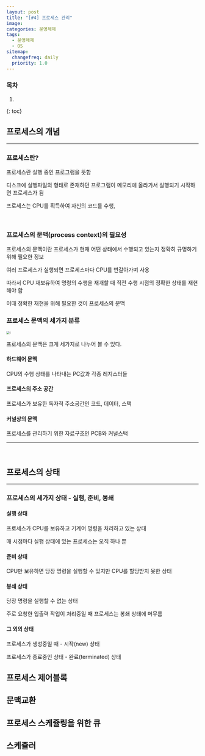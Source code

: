 ```yaml
---
layout: post
title: "[#4] 프로세스 관리"
image:
categories: 운영체제
tags: 
  - 운영체제
  - OS
sitemap:
  changefreq: daily
  priority: 1.0
---
```


### 목차
1. 
{: toc}

## 프로세스의 개념

---

### 프로세스란?

프로세스란 실행 중인 프로그램을 뜻함

디스크에 실행파일의 형태로 존재하던 프로그램이 메모리에 올라가서 실행되기 시작하면 프로세스가 됨

프로세스는 CPU를 획득하여 자신의 코드를 수행, 

<br/> 

### 프로세스의 문맥(process context)의 필요성

프로세스의 문맥이란 프로세스가 현재 어떤 상태에서 수행되고 있는지 정확히 규명하기 위해 필요한 정보

여러 프로세스가 실행되면 프로세스마다 CPU를 번갈아가며 사용

따라서 CPU 재보유하여 명령의 수행을 재개할 때 직전 수행 시점의 정확한 상태를 재현해야 함

이때 정확한 재현을 위해 필요한 것이 프로세스의 문맥



### 프로세스 문맥의 세가지 분류

<img src="/Users/chunsoohyun/Documents/neph3779.github.io/assets/OS/3/1.png" alt="1" style="zoom:50%;" />

프로세스의 문맥은 크게 세가지로 나누어 볼 수 있다.

#### 하드웨어 문맥

CPU의 수행 상태를 나타내는 PC값과 각종 레지스터들



#### 프로세스의 주소 공간

프로세스가 보유한 독자적 주소공간인 코드, 데이터, 스택



#### 커널상의 문맥

프로세스를 관리하기 위한 자료구조인 PCB와 커널스택



---

<br/>

## 프로세스의 상태

---

### 프로세스의 세가지 상태 - 실행, 준비, 봉쇄

#### 실행 상태

프로세스가 CPU를 보유하고 기계어 명령을 처리하고 있는 상태

매 시점마다 실행 상태에 있는 프로세스는 오직 하나 뿐

#### 준비 상태

CPU만 보유하면 당장 명령을 실행할 수 있지만 CPU를 할당받지 못한 상태

#### 봉쇄 상태

당장 명령을 실행할 수 없는 상태

주로 요청한 입출력 작업이 처리중일 때 프로세스는 봉쇄 상태에 머무름

#### 그 외의 상태

프로세스가 생성중일 때 - 시작(new) 상태

프로세스가 종료중인 상태 - 완료(terminated) 상태



## 프로세스 제어블록



## 문맥교환



## 프로세스 스케쥴링을 위한 큐



## 스케쥴러











